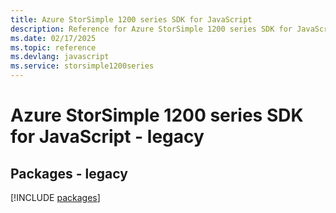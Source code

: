 ```yaml
---
title: Azure StorSimple 1200 series SDK for JavaScript
description: Reference for Azure StorSimple 1200 series SDK for JavaScript
ms.date: 02/17/2025
ms.topic: reference
ms.devlang: javascript
ms.service: storsimple1200series
---
```

# Azure StorSimple 1200 series SDK for JavaScript - legacy
## Packages - legacy
[!INCLUDE [packages](storsimple-1200-series-index.md)]